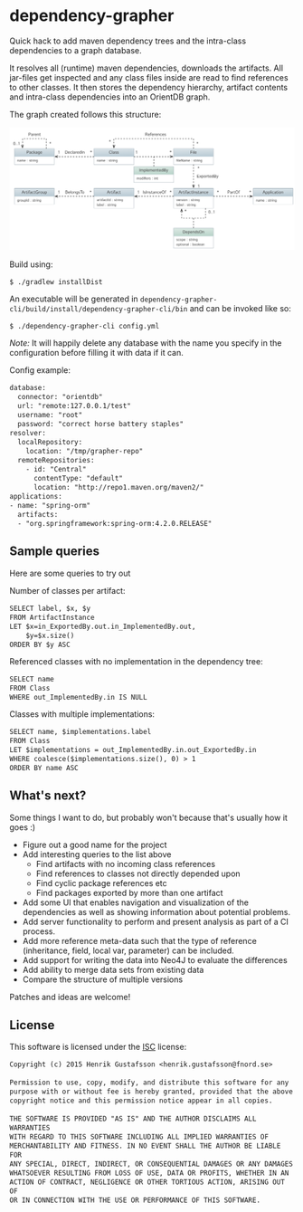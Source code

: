 dependency-grapher
==================

Quick hack to add maven dependency trees and the intra-class dependencies to a graph database.

It resolves all (runtime) maven dependencies, downloads the artifacts. All jar-files get inspected and any class files inside are read to find references to other classes.
It then stores the dependency hierarchy, artifact contents and intra-class dependencies into an OrientDB graph.

The graph created follows this structure:

![Graph model](graph.png)

Build using:

    $ ./gradlew installDist

An executable will be generated in `dependency-grapher-cli/build/install/dependency-grapher-cli/bin` and can be invoked like so:

    $ ./dependency-grapher-cli config.yml

*Note:* It will happily delete any database with the name you specify in the configuration before filling it with data if it can.

Config example:

    database:
      connector: "orientdb"
      url: "remote:127.0.0.1/test"
      username: "root"
      password: "correct horse battery staples"
    resolver:
      localRepository:
        location: "/tmp/grapher-repo"
      remoteRepositories:
        - id: "Central"
          contentType: "default"
          location: "http://repo1.maven.org/maven2/"
    applications:
    - name: "spring-orm"
      artifacts:
      - "org.springframework:spring-orm:4.2.0.RELEASE"


Sample queries
--------------

Here are some queries to try out

Number of classes per artifact:

    SELECT label, $x, $y
    FROM ArtifactInstance
    LET $x=in_ExportedBy.out.in_ImplementedBy.out,
        $y=$x.size()
    ORDER BY $y ASC

Referenced classes with no implementation in the dependency tree:

    SELECT name
    FROM Class
    WHERE out_ImplementedBy.in IS NULL

Classes with multiple implementations:

    SELECT name, $implementations.label
    FROM Class
    LET $implementations = out_ImplementedBy.in.out_ExportedBy.in
    WHERE coalesce($implementations.size(), 0) > 1
    ORDER BY name ASC

What's next?
------------

Some things I want to do, but probably won't because that's usually how it goes :)

* Figure out a good name for the project
* Add interesting queries to the list above
  - Find artifacts with no incoming class references
  - Find references to classes not directly depended upon
  - Find cyclic package references etc
  - Find packages exported by more than one artifact
* Add some UI that enables navigation and visualization of the dependencies as well as showing information about potential problems.
* Add server functionality to perform and present analysis as part of a CI process.
* Add more reference meta-data such that the type of reference (inheritance, field, local var, parameter) can be included.
* Add support for writing the data into Neo4J to evaluate the differences
* Add ability to merge data sets from existing data
* Compare the structure of multiple versions

Patches and ideas are welcome!

License
-------

This software is licensed under the [ISC](http://opensource.org/licenses/ISC) license:

    Copyright (c) 2015 Henrik Gustafsson <henrik.gustafsson@fnord.se>

    Permission to use, copy, modify, and distribute this software for any
    purpose with or without fee is hereby granted, provided that the above
    copyright notice and this permission notice appear in all copies.

    THE SOFTWARE IS PROVIDED "AS IS" AND THE AUTHOR DISCLAIMS ALL WARRANTIES
    WITH REGARD TO THIS SOFTWARE INCLUDING ALL IMPLIED WARRANTIES OF
    MERCHANTABILITY AND FITNESS. IN NO EVENT SHALL THE AUTHOR BE LIABLE FOR
    ANY SPECIAL, DIRECT, INDIRECT, OR CONSEQUENTIAL DAMAGES OR ANY DAMAGES
    WHATSOEVER RESULTING FROM LOSS OF USE, DATA OR PROFITS, WHETHER IN AN
    ACTION OF CONTRACT, NEGLIGENCE OR OTHER TORTIOUS ACTION, ARISING OUT OF
    OR IN CONNECTION WITH THE USE OR PERFORMANCE OF THIS SOFTWARE.

